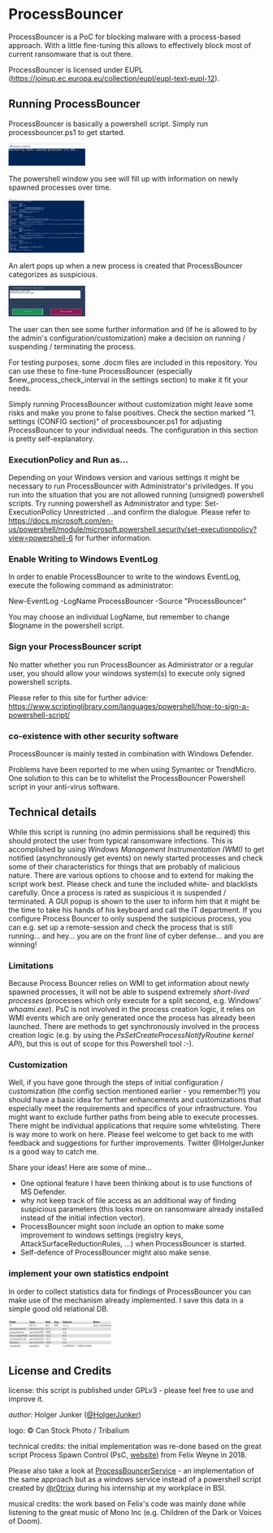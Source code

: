 # ProcessBouncer
ProcessBouncer is a PoC for blocking malware with a process-based approach. With a little fine-tuning this allows to effectively block most of current ransomware that is out there.

ProcessBouncer is licensed under EUPL (https://joinup.ec.europa.eu/collection/eupl/eupl-text-eupl-12).

## Running ProcessBouncer

ProcessBouncer is basically a powershell script. Simply run processbouncer.ps1 to get started.

<img src="./img/pb-starting.png" width="30%" />

The powershell window you see will fill up with information on newly spawned processes over time.

<img src="./img/pb-started.png" width="30%" />

An alert pops up when a new process is created that ProcessBouncer categorizes as suspicious.

<img src="./img/pb-inaction.png" width="30%" />

The user can then see some further information and (if he is allowed to by the admin's configuration/customization) make a decision on running / suspending / terminating the process.

For testing purposes, some .docm files are included in this repository. You can use these to fine-tune ProcessBouncer (especially $new_process_check_interval in the settings section) to make it fit your needs.

Simply running ProcessBouncer without customization might leave some risks and make you prone to false positives. Check the section marked "1. settings (CONFIG section)" of processbouncer.ps1 for adjusting ProcessBouncer to your individual needs. The configuration in this section is pretty self-explanatory.

### ExecutionPolicy and Run as...
Depending on your Windows version and various settings it might be necessary to run ProcessBouncer with Administrator's priviledges. If you run into the situation that you are not allowed running (unsigned) powershell scripts. Try running powershell as Administrator and type:
	Set-ExecutionPolicy Unrestricted
	...and confirm the dialogue.
Please refer to https://docs.microsoft.com/en-us/powershell/module/microsoft.powershell.security/set-executionpolicy?view=powershell-6 for further information.

### Enable Writing to Windows EventLog
In order to enable ProcessBouncer to write to the windows EventLog, execute the following command as administrator:

New-EventLog -LogName ProcessBouncer -Source "ProcessBouncer"

You may choose an individual LogName, but remember to change $logname in the powershell script.

### Sign your ProcessBouncer script
No matter whether you run ProcessBouncer as Administrator or a regular user, you should 
allow your windows system(s) to execute only signed powershell scripts.

Please refer to this site for further advice: https://www.scriptinglibrary.com/languages/powershell/how-to-sign-a-powershell-script/

### co-existence with other security software
ProcessBouncer is mainly tested in combination with Windows Defender.

Problems have been reported to me when using Symantec or TrendMicro. One solution to this can be to whitelist the ProcessBouncer Powershell script in your anti-virus software.

## Technical details
While this script is running (no admin permissions shall be required) this should protect the user from typical ransomware infections. This is accomplished by using _Windows Management Instrumentation (WMI)_ to get notified (asynchronously get events) on newly started processes and check some of their characteristics for things that are probably of malicious nature. There are various options to choose and to extend for making the script work best. Please check and tune the included white- and blacklists carefully. Once a process is rated as suspicious it is suspended / terminated. A GUI popup is shown to the user to inform him that it might be the time to take his hands of his keyboard and call the IT department. If you configure Process Bouncer to only suspend the suspicious process, you can e.g. set up a remote-session and check the process that is still running... and hey... you are on the front line of cyber defense... and you are winning!

### Limitations

Because Process Bouncer relies on WMI to get information about newly spawned processes, it will not be able to suspend extremely _short-lived processes_ (processes which only execute for a split second, e.g. Windows' _whoami.exe_). PsC is not involved in the process creation logic, it relies on 
WMI events which are only generated once the process has already been launched. There are methods to get synchronously involved in the process creation logic (e.g. by using the _PsSetCreateProcessNotifyRoutine kernel API_), but this is out of scope for this Powershell tool :-).

### Customization
Well, if you have gone through the steps of initial configuration / customization (the config section mentioned earlier - you remember?!) you should have a basic idea for further enhancements and customizations that especially meet the requirements and specifics of your infrastructure. You might want to exclude further paths from being able to execute processes. There might be individual applications that require some whitelisting. There is way more to work on here. Please feel welcome to get back to me with feedback and suggestions for further improvements. Twitter @HolgerJunker is a good way to catch me.

Share your ideas! Here are some of mine...
- One optional feature I have been thinking about is to use functions of MS Defender.
- why not keep track of file access as an additional way of finding suspicious parameters (this looks more on ransomware already installed instead of the initial infection vector).
- ProcessBouncer might soon include an option to make some improvement to windows settings (registry keys, AttackSurfaceReductionRules, ...) when ProcessBouncer is started.
- Self-defence of ProcessBouncer might also make sense.

### implement your own statistics endpoint
In order to collect statistics data for findings of ProcessBouncer you can make use of the mechanism already implemented. I save this data in a simple good old relational DB.

<img src="./img/statendpoint_db.png" width="40%" />

## License and Credits
license: this script is published under GPLv3 - please feel free to use and improve it.

_author:_ Holger Junker ([@HolgerJunker](https://twitter.com/HolgerJunker))

logo: © Can Stock Photo / Tribalium

technical credits: the initial implementation was re-done based on the great script Process Spawn Control (PsC, [website](https://github.com/felixweyne/ProcessSpawnControl)) from Felix Weyne in 2018.

Please also take a look at [ProcessBouncerService](https://github.com/Rotrixx/ProcessBouncerService) - an implementation of the same approach but as a windows service instead of a powershell script created by [@r0trixx](https://twitter.com/r0trixx) during his internship at my workplace in BSI.

musical credits: the work based on Felix's code was mainly done while listening to the great music of Mono Inc (e.g. Children of the Dark or Voices of Doom).
